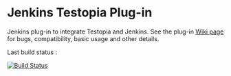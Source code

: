 Jenkins Testopia Plug-in
========================

Jenkins plug-in to integrate Testopia and Jenkins. See the plug-in 
[Wiki page](https://wiki.jenkins-ci.org/display/JENKINS/Testopia+Plugin) for 
bugs, compatibility, basic usage and other details.

Last build status :

[![Build Status](https://buildhive.cloudbees.com/job/kinow/job/testthemall/badge/icon)](https://buildhive.cloudbees.com/job/kinow/job/testthemall/)
